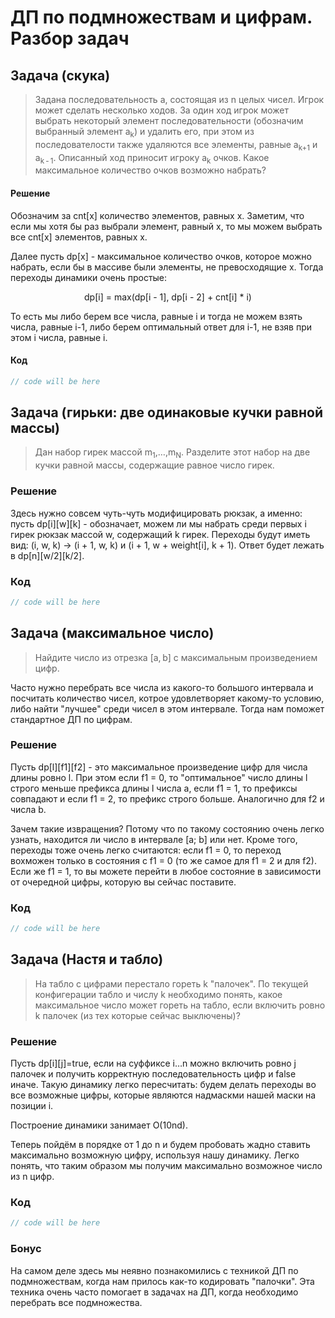 # ДП по подмножествам и цифрам. Разбор задач

## Задача (скука)

> Задана последовательность a, состоящая из n целых чисел. Игрок может сделать несколько ходов. За один ход игрок может выбрать некоторый элемент последовательности (обозначим выбранный элемент a<sub>k</sub>) и удалить его, при этом из последователости также удаляются все элементы, равные a<sub>k+1</sub> и a<sub>k - 1</sub>. Описанный ход приносит игроку a<sub>k</sub> очков. Какое максимальное количество очков возможно набрать?

#### Решение

Обозначим за cnt[x] количество элементов, равных x. Заметим, что если мы хотя бы раз выбрали элемент, равный x, то мы можем выбрать все cnt[x] элементов, равных x.

Далее пусть dp[x] - максимальное количество очков, которое можно набрать, если бы в массиве были элементы, не превосходящие x. Тогда переходы динамики очень простые:

<p align="center"> dp[i] = max(dp[i - 1], dp[i - 2] + cnt[i] * i) </p>

То есть мы либо берем все числа, равные i и тогда не можем взять числа, равные i-1, либо берем оптимальный ответ для i-1, не взяв при этом i числа, равные i.

#### Код

```cpp
// code will be here
```

## Задача (гирьки: две одинаковые кучки равной массы)

> Дан набор гирек массой m<sub>1</sub>,…,m<sub>N</sub>. Разделите этот набор на две кучки равной массы, содержащие равное число гирек.

### Решение

Здесь нужно совсем чуть-чуть модифицировать рюкзак, а именно: пусть dp[i][w][k] - обозначает, можем ли мы набрать среди первых i гирек рюкзак массой w, содержащий k гирек. Переходы будут иметь вид: (i, w, k) -> (i + 1, w, k) и (i + 1, w + weight[i], k + 1). Ответ будет лежать в dp[n][w/2][k/2].

### Код

```cpp
// code will be here
```

## Задача (максимальное число)

> Найдите число из отрезка [a, b] с максимальным произведением цифр.

Часто нужно перебрать все числа из какого-то большого интервала и посчитать количество чисел, котрое удовлетворяет какому-то условию, либо найти "лучшее" среди чисел в этом интервале. Тогда нам поможет стандартное ДП по цифрам.

### Решение

Пусть dp[l][f1][f2] - это максимальное произведение цифр для числа длины ровно l. При этом если f1 = 0, то "оптимальное" число длины l строго меньше префикса длины l числа a, если f1 = 1, то префиксы совпадают и если f1 = 2, то префикс строго больше. Аналогично для f2 и числа b.

Зачем такие извращения? Потому что по такому состоянию очень легко узнать, находится ли число в интервале [a; b] или нет. Кроме того, переходы тоже очень легко считаются: если f1 = 0, то переход вохможен только в состояния с f1 = 0 (то же самое для f1 = 2 и для f2). Если же f1 = 1, то вы можете перейти в любое состояние в зависимости от очередной цифры, которую вы сейчас поставите.

### Код

```cpp
// code will be here
```

## Задача (Настя и табло)

> На табло с цифрами перестало гореть k "палочек". По текущей конфигерации табло и числу k необходимо понять, какое максимальное число может гореть на табло, если включить ровно k палочек (из тех которые сейчас выключены)?

### Решение

Пусть dp[i][j]=true, если на суффиксе i…n можно включить ровно j палочек и получить корректную последовательность цифр и false иначе. Такую динамику легко пересчитать: будем делать переходы во все возможные цифры, которые являются надмаскми нашей маски на позиции i.

Построение динамики занимает O(10nd).

Теперь пойдём в порядке от 1 до n и будем пробовать жадно ставить максимально возможную цифру, используя нашу динамику. Легко понять, что таким образом мы получим максимально возможное число из n цифр.

### Код

```cpp
// code will be here
```

### Бонус

На самом деле здесь мы неявно познакомились с техникой ДП по подмножествам, когда нам прилось как-то кодировать "палочки". Эта техника очень часто помогает в задачах на ДП, когда необходимо перебрать все подмножества.
